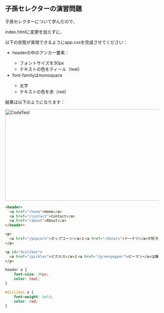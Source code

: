 ## 子孫セレクターの演習問題

<p>子孫セレクターについて学んだので、</p>
<p>index.htmlに変更を加えずに、</p>
<p>以下の状態が実現できるようにapp.cssを完成させてください：</p>

<ul>
    <li>headerの中のアンカー要素：</li>
    <ul>
        <li>フォントサイズを30px</li>
        <li>テキストの色をティール（teal）</li>
    </ul>
    <li>font-familyはmonospace</li>
    <ul>
        <li>太字</li>
        <li>テキストの色を赤（red）</li>
    </ul>
</ul>

<p>結果は以下のようになります：</p>

<img src="https://img-c.udemycdn.com/redactor/raw/coding_exercise_instructions/2021-10-05_06-49-55-ee3956adcb59043a345ef4e8b6b92e37.png" width="850px" height="300px" alt="CodeTest"></img>

```html
<header>
  <a href="/home">Home</a>
  <a href="/contact">Contact</a>
  <a href="/about">About</a>
</header>

<p>
  <a href="/popcorn">ポップコーン</a>と<a href="/donuts">ドーナツ</a>が好きです
</p>

<p id="dislikes">
  <a href="/pickles">ピクルス</a>と<a href="/greenpepper">ピーマン</a>は嫌いです
</p>
```

```css
header a {
    font-size: 30px;
    color: teal;
}

#dislikes a {
    font-weight: bold;
    color: red;
}
```